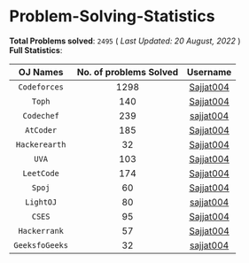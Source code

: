 # Problem-Solving-Statistics

**Total Problems solved**: `2495`  ( *Last Updated: 20 August, 2022* ) <br>
**Full Statistics**:

| OJ Names         | No. of problems Solved  | Username         |
|:----------------:|:-----------------------:|:----------------:|
|`Codeforces`|1298|[Sajjat004](https://codeforces.com/profile/Sajjat004)|
|`Toph`|140|[Sajjat004](https://toph.co/u/Sajjat004)|
|`Codechef`|239|[sajjat004](https://www.codechef.com/users/sajjat004)|
|`AtCoder`|185|[Sajjat004](https://atcoder.jp/users/Sajjat004)|
|`Hackerearth`|32|[Sajjat004](https://www.hackerearth.com/@Sajjat004)|
|`UVA`|103|[Sajjat004](https://onlinejudge.org/index.php?option=com_comprofiler&Itemid=3)|
|`LeetCode`|174|[Sajjat004](https://leetcode.com/Sajjat004/)|
|`Spoj`|60|[Sajjat004](https://www.spoj.com/users/sajjat004/)|
|`LightOJ`|80|[sajjat004](https://lightoj.com/user/sajjat004)|
|`CSES`|95|[Sajjat004](https://cses.fi/user/62271)|
|`Hackerrank`|57|[Sajjat004](https://www.hackerrank.com/Sajjat004)|
|`GeeksfoGeeks`|32|[sajjat004](https://auth.geeksforgeeks.org/user/sajjat004/practice)|
